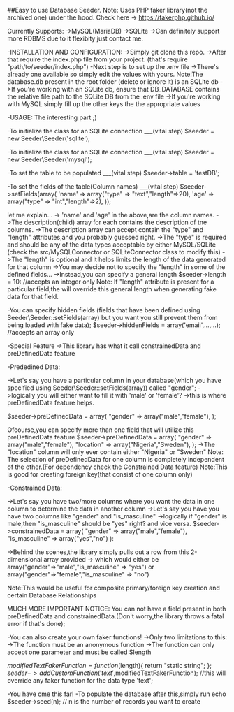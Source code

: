 ##Easy to use Database Seeder.
Note: Uses PHP faker library(not the archived one) under the hood.
Check here -> https://fakerphp.github.io/

Currently Supports:
->MySQL(MariaDB)
->SQLite
->Can definitely support more RDBMS due to it flexibity just contact me.

-INSTALLATION AND CONFIGURATION:
->Simply git clone this repo.
->After that require the index.php file from your project.
(that's require "path/to/seeder/index.php")
-Next step is to set up the .env file
->There's already one available so simply edit the values with yours.
Note:The database.db present in the root folder (delete or ignore it) is an SQLite db
->If you're working with an SQLite db, ensure that DB_DATABASE contains the relative file path to the SQLite DB from the .env file
->If you're working with MySQL simply fill up the other keys the the appropriate values


-USAGE:
The interesting part ;)

-To initialize the class for an SQLite connection ___(vital step)
$seeder = new Seeder\Seeder('sqlite');

-To initialize the class for an SQLite connection ___(vital step)
$seeder = new Seeder\Seeder('mysql');

-To set the table to be populated ___(vital step)
$seeder->table = 'testDB';

-To set the fields of the table(Column names) ___(vital step)
$seeder->setFields(array(
'name' => array("type" => "text","length"=>20),
'age' => array("type" => "int","length"=>2),
));

let me explain...
->  'name' and 'age' in the above,are the column names.
->The description(child) array for each contains the description of tne columns.
->The description array can accept contain the "type" and "length" attributes,and you probably guessed right.
->The "type" is required and should be any of the data types acceptable by either MySQL/SQLite (check the src/MySQLConnector or SQLiteConnector class to modify this)
->The "length" is optional and it helps limits the length of the data generated for that column
->You may decide not to specify the "length" in some of the defined fields...
->Instead,you can specify a general length
$seeder->length = 10: //accepts an integer only
Note: If "length" attribute is present for a particular field,the will override this general length when generating fake data for that field.

-You can specify hidden fields (fields that have been defined using Seeder\Seeder::setFields(array) but you want you still prevent them from being loaded with fake data);
$seeder->hiddenFields = array('email',...,...); //accepts an array only

-Special Feature
->This library has what it call constrainedData and preDefinedData feature

-Prededined Data:

->Let's say you have a particular column in your database(which you have specified using Seeder\Seeder::setFields(array)) called "gender";
->logically you will either want to fill it with 'male' or 'female'?
->this is where preDefinedData feature helps.

$seeder->preDefinedData = array(
"gender" => array("male","female"),
);

Ofcourse,you can specify more than one field that will utilize this preDefinedData feature
$seeder->preDefinedData = array(
"gender" => array("male","female"),
"location" => array("Nigeria","Sweden"),
);
->The "location" column will only ever contain either "Nigeria" or "Sweden"
Note: The selection of preDefinedData for one column is completely independent of the other.(For dependency check the Constrained Data feature)
Note:This is good for creating foreign key(that consist of one column only)


-Constrained Data:

->Let's say you have two/more columns where you want the data in one column to determine the data in another column
->Let's say you have you have two columns like "gender" and "is_masculine"
->logically if "gender" is male,then "is_masculine" should be "yes" right? and vice versa.
$seeder->constrainedData = array(
 "gender" => array("male","female"),
 "is_masculine" => array("yes","no")
 ):

->Behind the scenes,the library simply pulls out a row from this 2-dimensional array provided
-> which would either be array("gender"=>"male","is_masculine" => "yes") or array("gender"=>"female","is_masculine" => "no")

Note:This would be useful for composite primary/foreign key creation and certain Database Relationships

MUCH MORE IMPORTANT NOTICE: You can not have a field present in both preDefinedData and constrainedData.(Don't worry,the library throws a fatal error if that's done);

-You can also create your own faker functions!
->Only two limitations to this:
->The function must be an anonymous function
->The function can only accept one parameter and must be called $length

$modifiedTextFakerFunction = function($length){
 return "static string";
};
$seeder->addCustomFunction('text',$modifiedTextFakerFunction); 
//this will override any faker function for the data type 'text';

-You have cme this far!
-To populate the database after this,simply run
echo $seeder->seed(n); // n is the number of records you want to create